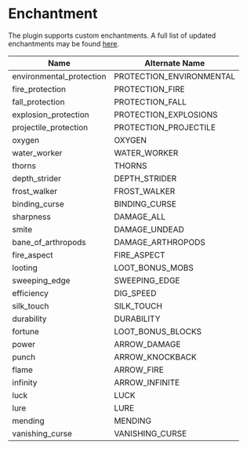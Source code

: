# Enchantment

The plugin supports custom enchantments. A full list of
updated enchantments may be found [here](https://minecraft.gamepedia.com/Enchanting).

| Name                     | Alternate Name           |
| ------------------------ | ------------------------ |
| environmental_protection | PROTECTION_ENVIRONMENTAL |
| fire_protection          | PROTECTION_FIRE          |
| fall_protection          | PROTECTION_FALL          |
| explosion_protection     | PROTECTION_EXPLOSIONS    |
| projectile_protection    | PROTECTION_PROJECTILE    |
| oxygen                   | OXYGEN                   |
| water_worker             | WATER_WORKER             |
| thorns                   | THORNS                   |
| depth_strider            | DEPTH_STRIDER            |
| frost_walker             | FROST_WALKER             |
| binding_curse            | BINDING_CURSE            |
| sharpness                | DAMAGE_ALL               |
| smite                    | DAMAGE_UNDEAD            |
| bane_of_arthropods       | DAMAGE_ARTHROPODS        |
| fire_aspect              | FIRE_ASPECT              |
| looting                  | LOOT_BONUS_MOBS          |
| sweeping_edge            | SWEEPING_EDGE            |
| efficiency               | DIG_SPEED                |
| silk_touch               | SILK_TOUCH               |
| durability               | DURABILITY               |
| fortune                  | LOOT_BONUS_BLOCKS        |
| power                    | ARROW_DAMAGE             |
| punch                    | ARROW_KNOCKBACK          |
| flame                    | ARROW_FIRE               |
| infinity                 | ARROW_INFINITE           |
| luck                     | LUCK                     |
| lure                     | LURE                     |
| mending                  | MENDING                  |
| vanishing_curse          | VANISHING_CURSE          |
